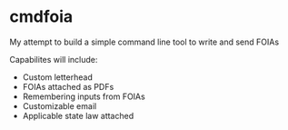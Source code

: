 # cmdfoia
My attempt to build a simple command line tool to write and send FOIAs

Capabilites will include:
<ul>
<li>Custom letterhead</li>
<li>FOIAs attached as PDFs</li>
<li>Remembering inputs from FOIAs</li>
<li>Customizable email</li>
<li>Applicable state law attached</li>
</ul>
